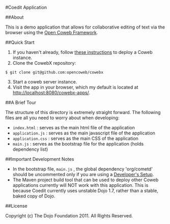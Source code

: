 #Coedit Application

##About

This is a demo application that allows for collaborative editing of text via the browser using the [Open Coweb Framework](http://opencoweb.org/).

##Quick Start

1. If you haven't already, follow [these instructions](http://opencoweb.org/ocwdocs/tutorial/install.html) to deploy a Coweb instance.
2. Clone the CowebX repository:

```console
$ git clone git@github.com:opencoweb/cowebx
```
3. Start a coweb server instance.
4. Visit the app in your browser, which my default is located at [http://localhost:8080/cowebx-apps/](http://localhost:8080/cowebx-apps/).
	
##A Brief Tour

The structure of this directory is extremely straight forward. The following files are all you need to worry about when developing:

* ```index.html``` : serves as the main html file of the application
* ```application.js``` : serves as the main javascript file of the application
* ```application.css``` : serves as the main CSS of the application
* ```main.js``` : serves as the bootstrap file for the application (holds dependency list)

##Important Development Notes

* In the bootstrap file, ```main.js``` , the global dependency 'org/cometd' should be uncommented only if you are using a [Developer's Setup](https://github.com/opencoweb/coweb/wiki/Developer-Setup).
* The Maven project build tool that can be used to deploy other Coweb applications currently will NOT work with this application. This is because Coedit currently uses unstable Dojo 1.7, rather than a stable, baked copy of Dojo.

##License

Copyright (c) The Dojo Foundation 2011. All Rights Reserved.
